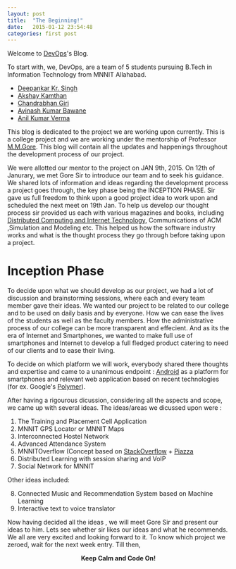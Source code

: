 ```yaml
---
layout: post
title:  "The Beginning!"
date:   2015-01-12 23:54:48
categories: first post
---
```


Welcome to [DevOps][teamdevops]'s Blog. 

To start with, we, DevOps, are a team of 5 students pursuing B.Tech in Information Technology from MNNIT Allahabad. 

* [Deepankar Kr. Singh][depp1993]
* [Akshay Kamthan][Akamthan]
* [Chandrabhan Giri][cbgiri]
* [Avinash Kumar Bawane][avinashbawane]
* [Anil Kumar Verma][anil23416]

This blog is dedicated to the project we are working upon currently. This is a college project and we are working under the mentorship of Professor [M.M.Gore][M.M.Gore]. This blog will contain all the updates and happenings throughout the development process of our project.

We were allotted our mentor to the project on JAN 9th, 2015. On 12th of Janurary, we met Gore Sir to introduce our team and to seek his guidance. We shared lots of information and ideas regarding the development process a project goes through, the key phase being the INCEPTION PHASE. Sir gave us full freedom to think upon a good project idea to work upon and scheduled the next meet on 19th Jan. To help us develop our thought process sir provided us each with various magazines and books, including [Distributed Computing and Internet Technology][icdcit], Communications of ACM ,Simulation and Modeling etc. This helped us how the software industry works and what is the thought process they go through before taking upon a project. 

<h1> Inception Phase </h1>

To decide upon what we should develop as our project, we had a lot of discussion and brainstorming sessions, where each and every team member gave their ideas. We wanted our project to be related to our college and to be used on daily basis and by everyone. How we can ease the lives of the students as well as the faculty members. How the administrative process of our college can be more transparent and effecient. And as its the era of Internet and Smartphones, we wanted to make full use of smartphones and Internet to develop a full fledged product catering to need of our clients and to ease their living.

To decide on which platform we will work, everybody shared there thoughts and expertise and came to a unanimous endpoint : [Android][Android] as a platform for smartphones and relevant web application based on recent technologies (for ex. Google's [Polymer][Polymer]).

After having a rigourous dicussion, considering all the aspects and scope, we came up with several ideas.
The ideas/areas we dicussed upon were : 

1. The Training and Placement Cell Application
2. MNNIT GPS Locator or MNNIT Maps
3. Interconnected Hostel Network
4. Advanced Attendance System
5. MNNITOverflow (Concept based on [StackOverflow][StackOverflow] + [Piazza][Piazza]
6. Distributed Learning with session sharing and VoIP
7. Social Network for MNNIT

Other ideas included:

8. Connected Music and Recommendation System based on Machine Learning
9. Interactive text to voice translator

Now having decided all the ideas , we will meet Gore Sir and present our ideas to him. Lets see whether sir likes our ideas and what he recommends. We all are very excited and looking forward to it. To know which project we zeroed, wait for the next week entry. Till then, 
<center>
	<strong>Keep Calm and Code On!</strong>
</center>

[teamdevops]: https://www.github.com/teamdevops
[M.M.Gore]: http://www.mnnit.ac.in/index.php/department/engineering/csed/csedfp
[depp1993]: https://www.github.com/depp1993
[Akamthan]: https://www.github.com/Akamthan
[cbgiri]: https://www.github.com/cbgiri
[avinashbawane]: https://www.github.com/avinashbawane
[anil23416]: https://www.github.com/anil23416
[icdcit]: http://www.icdcit.ac.in/
[Android]: http://www.android.com
[Polymer]: http://www.polymer-project.org
[StackOverflow]: http://www.stackoverflow.com
[Piazza]: http://www.piazaa.com